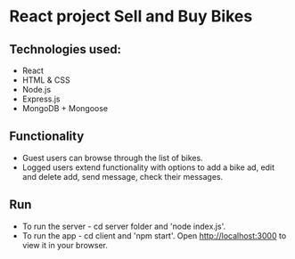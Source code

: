 # React project Sell and Buy Bikes

## Technologies used:
- React
- HTML & CSS
- Node.js
- Express.js
- MongoDB + Mongoose

## Functionality
- Guest users can browse through the list of bikes.
- Logged users extend functionality with options to add a bike ad, edit and delete add, send message, check their messages.

## Run
- To run the server - cd server folder and 'node index.js'.
- To run the app - cd client and 'npm start'.
Open [http://localhost:3000](http://localhost:3000) to view it in your browser.
